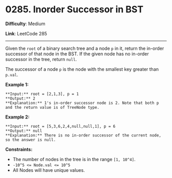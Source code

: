 # 0285. Inorder Successor in BST

**Difficulty**: Medium

**Link**: LeetCode 285

---

Given the `root` of a binary search tree and a node `p` in it, return the in-order successor of that node in the BST. If the given node has no in-order successor in the tree, return `null`.

The successor of a node `p` is the node with the smallest key greater than `p.val`.

**Example 1:**

    **Input:** root = [2,1,3], p = 1
    **Output:** 2
    **Explanation:** 1's in-order successor node is 2. Note that both p and the return value is of TreeNode type.

**Example 2:**

    **Input:** root = [5,3,6,2,4,null,null,1], p = 6
    **Output:** null
    **Explanation:** There is no in-order successor of the current node, so the answer is null.

**Constraints:**

* The number of nodes in the tree is in the range `[1, 10^4]`.
* `-10^5 <= Node.val <= 10^5`
* All Nodes will have unique values.
